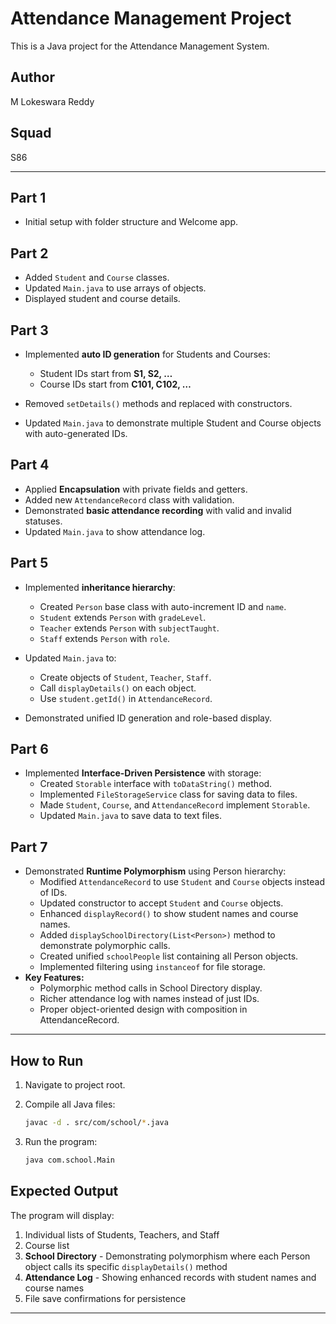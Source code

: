 # Attendance Management Project

This is a Java project for the Attendance Management System.

## Author

M Lokeswara Reddy

## Squad

S86

---

## Part 1

* Initial setup with folder structure and Welcome app.

## Part 2

* Added `Student` and `Course` classes.
* Updated `Main.java` to use arrays of objects.
* Displayed student and course details.

## Part 3

* Implemented **auto ID generation** for Students and Courses:

  * Student IDs start from **S1, S2, …**
  * Course IDs start from **C101, C102, …**
* Removed `setDetails()` methods and replaced with constructors.
* Updated `Main.java` to demonstrate multiple Student and Course objects with auto-generated IDs.

## Part 4

* Applied **Encapsulation** with private fields and getters.
* Added new `AttendanceRecord` class with validation.
* Demonstrated **basic attendance recording** with valid and invalid statuses.
* Updated `Main.java` to show attendance log.

## Part 5

* Implemented **inheritance hierarchy**:

  * Created `Person` base class with auto-increment ID and `name`.
  * `Student` extends `Person` with `gradeLevel`.
  * `Teacher` extends `Person` with `subjectTaught`.
  * `Staff` extends `Person` with `role`.
* Updated `Main.java` to:

  * Create objects of `Student`, `Teacher`, `Staff`.
  * Call `displayDetails()` on each object.
  * Use `student.getId()` in `AttendanceRecord`.
* Demonstrated unified ID generation and role-based display.

## Part 6

* Implemented **Interface-Driven Persistence** with storage:
  * Created `Storable` interface with `toDataString()` method.
  * Implemented `FileStorageService` class for saving data to files.
  * Made `Student`, `Course`, and `AttendanceRecord` implement `Storable`.
  * Updated `Main.java` to save data to text files.

## Part 7

* Demonstrated **Runtime Polymorphism** using Person hierarchy:
  * Modified `AttendanceRecord` to use `Student` and `Course` objects instead of IDs.
  * Updated constructor to accept `Student` and `Course` objects.
  * Enhanced `displayRecord()` to show student names and course names.
  * Added `displaySchoolDirectory(List<Person>)` method to demonstrate polymorphic calls.
  * Created unified `schoolPeople` list containing all Person objects.
  * Implemented filtering using `instanceof` for file storage.
* **Key Features:**
  * Polymorphic method calls in School Directory display.
  * Richer attendance log with names instead of just IDs.
  * Proper object-oriented design with composition in AttendanceRecord.

---

## How to Run

1. Navigate to project root.
2. Compile all Java files:

   ```bash
   javac -d . src/com/school/*.java
   ```
3. Run the program:

   ```bash
   java com.school.Main
   ```

## Expected Output

The program will display:
1. Individual lists of Students, Teachers, and Staff
2. Course list
3. **School Directory** - Demonstrating polymorphism where each Person object calls its specific `displayDetails()` method
4. **Attendance Log** - Showing enhanced records with student names and course names
5. File save confirmations for persistence

---